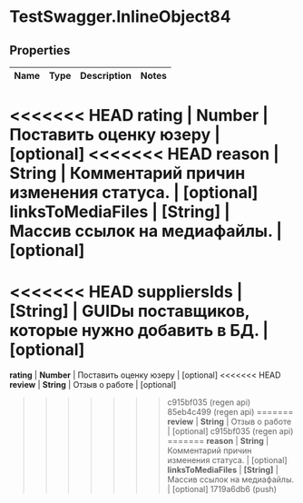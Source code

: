 # TestSwagger.InlineObject84

## Properties

Name | Type | Description | Notes
------------ | ------------- | ------------- | -------------
<<<<<<< HEAD
**rating** | **Number** | Поставить оценку юзеру | [optional] 
<<<<<<< HEAD
**reason** | **String** | Комментарий причин изменения статуса. | [optional] 
**linksToMediaFiles** | **[String]** | Массив ссылок на медиафайлы. | [optional] 
=======
<<<<<<< HEAD
**suppliersIds** | **[String]** | GUIDы поставщиков, которые нужно добавить в БД. | [optional] 
=======
**rating** | **Number** | Поставить оценку юзеру | [optional] 
<<<<<<< HEAD
**review** | **String** | Отзыв о работе | [optional] 
>>>>>>> c915bf035 (regen api)
>>>>>>> 85eb4c499 (regen api)
=======
**review** | **String** | Отзыв о работе | [optional] 
>>>>>>> c915bf035 (regen api)
=======
**reason** | **String** | Комментарий причин изменения статуса. | [optional] 
**linksToMediaFiles** | **[String]** | Массив ссылок на медиафайлы. | [optional] 
>>>>>>> 1719a6db6 (push)


